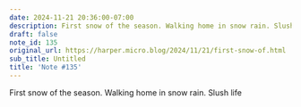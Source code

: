 ```yaml
---
date: 2024-11-21 20:36:00-07:00
description: First snow of the season. Walking home in snow rain. Slush life
draft: false
note_id: 135
original_url: https://harper.micro.blog/2024/11/21/first-snow-of.html
sub_title: Untitled
title: 'Note #135'
---
```


First snow of the season. Walking home in snow rain. Slush life